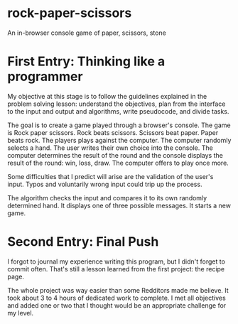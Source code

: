 # rock-paper-scissors
An in-browser console game of paper, scissors, stone

# First Entry: Thinking like a programmer

My objective at this stage is to follow the guidelines
explained in the problem solving lesson: understand the 
objectives, plan from the interface to the input and output 
and algorithms, write pseudocode, and divide tasks. 

The goal is to create a game played through a browser's
console. The game is Rock paper scissors. Rock beats scissors.
Scissors beat paper. Paper beats rock. The players plays
against the computer. The computer randomly selects a hand.
The user writes their own choice into the console. The computer
determines the result of the round and the console displays 
the result of the round: win, loss, draw. The computer offers 
to play once more. 

Some difficulties that I predict will arise are the validation
of the user's input. Typos and voluntarily wrong input could
trip up the process. 

The algorithm checks the input and compares it to its own
randomly determined hand. It displays one of three possible 
messages. It starts a new game.

# Second Entry: Final Push

I forgot to journal my experience writing this program, but I
didn't forget to commit often. That's still a lesson learned
from the first project: the recipe page. 

The whole project was way easier than some Redditors made me
believe. It took about 3 to 4 hours of dedicated work to 
complete. I met all objectives and added one or two that I
thought would be an appropriate challenge for my level.